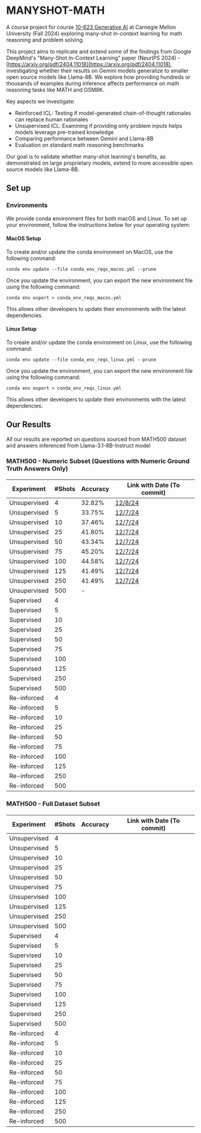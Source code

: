 # MANYSHOT-MATH

A course project for course [10-623 Generative AI](https://www.cs.cmu.edu/~mgormley/courses/10423/) at Carnegie Mellon University (Fall 2024) exploring many-shot in-context learning for math reasoning and problem solving.

This project aims to replicate and extend some of the findings from Google DeepMind's "Many-Shot In-Context Learning" paper (NeurIPS 2024) - [https://arxiv.org/pdf/2404.11018](https://arxiv.org/pdf/2404.11018), investigating whether their results on Gemini models generalize to smaller open source models like Llama-8B. We explore how providing hundreds or thousands of examples during inference affects performance on math reasoning tasks like MATH and GSM8K.

Key aspects we investigate:

- Reinforced ICL: Testing if model-generated chain-of-thought rationales can replace human rationales
- Unsupervised ICL: Examining if providing only problem inputs helps models leverage pre-trained knowledge
- Comparing performance between Gemini and Llama-8B
- Evaluation on standard math reasoning benchmarks

Our goal is to validate whether many-shot learning's benefits, as demonstrated on large proprietary models, extend to more accessible open source models like Llama-8B.

## Set up

### Environments

We provide conda environment files for both macOS and Linux. To set up your environment, follow the instructions below for your operating system:

#### MacOS Setup

To create and/or update the conda environment on MacOS, use the following command:

```
conda env update --file conda_env_reqs_macos.yml --prune
```

Once you update the environment, you can export the new environment file using the following command:

```
conda env export > conda_env_reqs_macos.yml
```

This allows other developers to update their environments with the latest dependencies.

#### Linux Setup

To create and/or update the conda environment on Linux, use the following command:

```
conda env update --file conda_env_reqs_linux.yml --prune
```

Once you update the environment, you can export the new environment file using the following command:

```
conda env export > conda_env_reqs_linux.yml
```

This allows other developers to update their environments with the latest dependencies.

## Our Results

All our results are reported on questions sourced from MATH500 dataset and answers inferenced from Llama-3.1-8B-Instruct model

### MATH500 - Numeric Subset (Questions with Numeric Ground Truth Answers Only) 

####

| Experiment      | #Shots   | Accuracy       | Link with Date (To commit)         |
|-----------------|----------|----------------|----------------------------|
| Unsupervised | 4 | 32.82% | [12/8/24]() |
| Unsupervised | 5 | 33.75% | [12/7/24](https://github.com/Rajeevveera24/manyshot-math/blob/f0acf7f1ca9e39d2c8fc05bf72cd45a6cd931b58/experiments/rveerara/5shot_unsupervised.json) |
| Unsupervised | 10 | 37.46%  | [12/7/24](https://github.com/Rajeevveera24/manyshot-math/blob/d35d295b97ff2239c190cacf493e69e349dcde20/experiments/rveerara/10shot_unsupervised.json)|
| Unsupervised | 25 | 41.80% | [12/7/24](https://github.com/Rajeevveera24/manyshot-math/blob/7dede723501f83b65f277aab017bcad2440a15f6/experiments/rveerara/25shot_unsupervised.json) |
| Unsupervised | 50 | 43.34% | [12/7/24](https://github.com/Rajeevveera24/manyshot-math/blob/94ac29e2e47996d463c6dd62187e21557aeb460c/experiments/rveerara/50shot_unsupervised.json) |
| Unsupervised | 75 | 45.20% | [12/7/24](https://github.com/Rajeevveera24/manyshot-math/blob/437bb3be2af17042014dd8c6e94987d9c921d162/experiments/rveerara/75shot_unsupervised.json) |
| Unsupervised | 100 | 44.58% | [12/7/24](https://github.com/Rajeevveera24/manyshot-math/blob/43466f90fc628ced114665881ee914bd8c59c262/experiments/rveerara/100shot_unsupervised.json) |
| Unsupervised | 125 | 41.49% | [12/7/24](https://github.com/Rajeevveera24/manyshot-math/blob/f20e6c58e3ebea4a4981c63ce2fee29469a9f3a2/experiments/rveerara/125shot_unsupervised.json) |
| Unsupervised | 250 | 41.49% | [12/7/24](https://github.com/Rajeevveera24/manyshot-math/blob/eb75b3784b59eb1b66ac89eae56d780fc62c23d2/experiments/rveerara/250shot_unsupervised.json) |
| Unsupervised | 500 | - | |
| Supervised | 4 |  | |
| Supervised | 5 |  | |
| Supervised | 10 |  | |
| Supervised | 25 |  | |
| Supervised | 50 |  | |
| Supervised | 75 |  | |
| Supervised | 100 |  | |
| Supervised | 125 |  | |
| Supervised | 250 |  | |
| Supervised | 500 |  | |
| Re-inforced | 4 |  | |
| Re-inforced | 5 |  | |
| Re-inforced | 10 |  | |
| Re-inforced | 25 |  | |
| Re-inforced | 50 |  | |
| Re-inforced | 75 |  | |
| Re-inforced | 100 |  | |
| Re-inforced | 125 |  | |
| Re-inforced | 250 |  | |
| Re-inforced | 500 |  | |

### MATH500 - Full Dataset Subset

####

| Experiment      | #Shots   | Accuracy       | Link with Date (To commit)         |
|-----------------|----------|----------------|----------------------------|
| Unsupervised | 4 |  | |
| Unsupervised | 5 |  | |
| Unsupervised | 10 |  | |
| Unsupervised | 25 |  | |
| Unsupervised | 50 |  | |
| Unsupervised | 75 |  | |
| Unsupervised | 100 |  | |
| Unsupervised | 125 |  | |
| Unsupervised | 250 |  | |
| Unsupervised | 500 |  | |
| Supervised | 4 |  | |
| Supervised | 5 |  | |
| Supervised | 10 |  | |
| Supervised | 25 |  | |
| Supervised | 50 |  | |
| Supervised | 75 |  | |
| Supervised | 100 |  | |
| Supervised | 125 |  | |
| Supervised | 250 |  | |
| Supervised | 500 |  | |
| Re-inforced | 4 |  | |
| Re-inforced | 5 |  | |
| Re-inforced | 10 |  | |
| Re-inforced | 25 |  | |
| Re-inforced | 50 |  | |
| Re-inforced | 75 |  | |
| Re-inforced | 100 |  | |
| Re-inforced | 125 |  | |
| Re-inforced | 250 |  | |
| Re-inforced | 500 |  | |